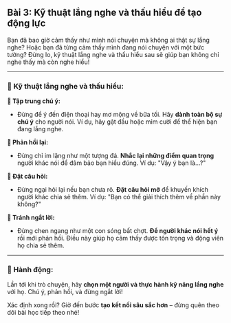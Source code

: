 ## Bài 3: Kỹ thuật lắng nghe và thấu hiểu để tạo động lực

Bạn đã bao giờ cảm thấy như mình nói chuyện mà không ai thật sự lắng nghe? Hoặc bạn đã từng cảm thấy mình đang nói chuyện với một bức tường? Đừng lo, kỹ thuật lắng nghe và thấu hiểu sau sẽ giúp bạn không chỉ nghe thấy mà còn nghe hiểu!

---

### 📌 Kỹ thuật lắng nghe và thấu hiểu:

**🔹 Tập trung chú ý:**
- Đừng để ý đến điện thoại hay mơ mộng về bữa tối. Hãy **dành toàn bộ sự chú ý** cho người nói. Ví dụ, hãy gật đầu hoặc mỉm cười để thể hiện bạn đang lắng nghe.

**🔹 Phản hồi lại:**
- Đừng chỉ im lặng như một tượng đá. **Nhắc lại những điểm quan trọng** người khác nói để đảm bảo bạn hiểu đúng. Ví dụ: "Vậy ý bạn là...?"

**🔹 Đặt câu hỏi:**
- Đừng ngại hỏi lại nếu bạn chưa rõ. **Đặt câu hỏi mở** để khuyến khích người khác chia sẻ thêm. Ví dụ: "Bạn có thể giải thích thêm về phần này không?"

**🔹 Tránh ngắt lời:**
- Đừng chen ngang như một con sóng bất chợt. **Để người khác nói hết ý** rồi mới phản hồi. Điều này giúp họ cảm thấy được tôn trọng và động viên họ chia sẻ thêm.

---

### 🚀 Hành động:

Lần tới khi trò chuyện, hãy **chọn một người và thực hành kỹ năng lắng nghe** với họ. Chú ý, phản hồi, và đừng ngắt lời! 

Xác định xong rồi? Giờ đến bước **tạo kết nối sâu sắc hơn** – đừng quên theo dõi bài học tiếp theo nhé!